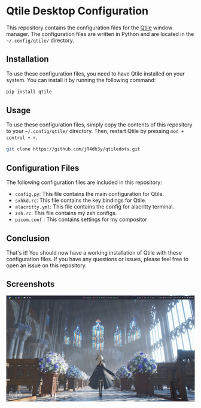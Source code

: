 # Qtile Desktop Configuration

This repository contains the configuration files for the [Qtile](http://www.qtile.org/) window manager. The configuration files are written in Python and are located in the `~/.config/qtile/` directory.

## Installation

To use these configuration files, you need to have Qtile installed on your system. You can install it by running the following command:

```bash
pip install qtile
```

## Usage

To use these configuration files, simply copy the contents of this repository to your `~/.config/qtile/` directory. Then, restart Qtile by pressing `mod + control + r`.

```bash
git clone https://github.com/jR4dh3y/qtiledots.git
```

## Configuration Files

The following configuration files are included in this repository:

- `config.py`: This file contains the main configuration for Qtile.
- `sxhkd.rc`: This file contains the key bindings for Qtile.
- `alacritty.yml`: This file contains the config for alacritty terminal.
- `zsh.rc`: This file contains my zsh configs.
- `picom.conf` : This contains settings for my compositor 

## Conclusion

That's it! You should now have a working installation of Qtile with these configuration files. If you have any questions or issues, please feel free to open an issue on this repository.

## Screenshots
![alt text](https://github.com/jR4dh3y/qtiledots/blob/main/ss.png?raw=true)